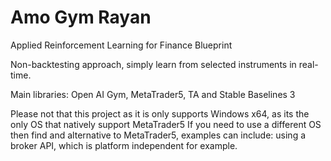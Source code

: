 # Amo Gym Rayan
Applied Reinforcement Learning for Finance Blueprint

Non-backtesting approach, simply learn from selected instruments in real-time.

Main libraries: Open AI Gym, MetaTrader5, TA and Stable Baselines 3 

Please not that this project as it is only supports Windows x64, as its the only OS that natively support MetaTrader5
If you need to use a different OS then find and alternative to MetaTrader5, examples can include: using a broker API, which is platform independent for example.
